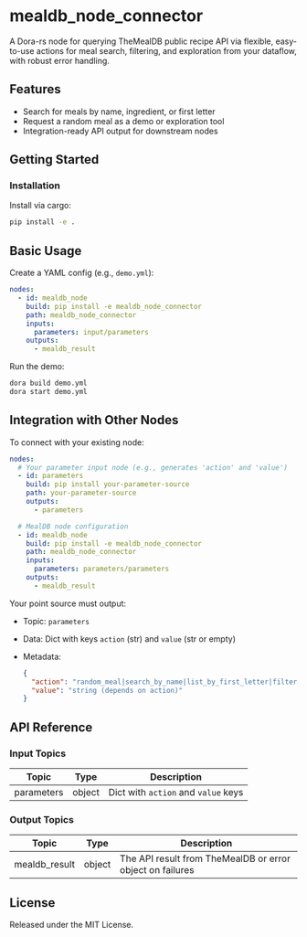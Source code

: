 # mealdb_node_connector

A Dora-rs node for querying TheMealDB public recipe API via flexible, easy-to-use actions for meal search, filtering, and exploration from your dataflow, with robust error handling.

## Features
- Search for meals by name, ingredient, or first letter
- Request a random meal as a demo or exploration tool
- Integration-ready API output for downstream nodes

## Getting Started

### Installation
Install via cargo:
```bash
pip install -e .
```

## Basic Usage

Create a YAML config (e.g., `demo.yml`):

```yaml
nodes:
  - id: mealdb_node
    build: pip install -e mealdb_node_connector
    path: mealdb_node_connector
    inputs:
      parameters: input/parameters
    outputs:
      - mealdb_result
```

Run the demo:

```bash
dora build demo.yml
dora start demo.yml
```

## Integration with Other Nodes

To connect with your existing node:

```yaml
nodes:
  # Your parameter input node (e.g., generates 'action' and 'value')
  - id: parameters
    build: pip install your-parameter-source
    path: your-parameter-source
    outputs:
      - parameters

  # MealDB node configuration
  - id: mealdb_node
    build: pip install -e mealdb_node_connector
    path: mealdb_node_connector
    inputs:
      parameters: parameters/parameters
    outputs:
      - mealdb_result
```

Your point source must output:

* Topic: `parameters`
* Data: Dict with keys `action` (str) and `value` (str or empty)
* Metadata:

  ```json
  {
    "action": "random_meal|search_by_name|list_by_first_letter|filter_by_ingredient",
    "value": "string (depends on action)"
  }
  ```

## API Reference

### Input Topics

| Topic      | Type    | Description                                                  |
| ---------- | ------- | ------------------------------------------------------------ |
| parameters | object  | Dict with `action` and `value` keys                          |

### Output Topics

| Topic           | Type   | Description                                                |
| --------------- | ------ | --------------------------------------------------------- |
| mealdb_result   | object | The API result from TheMealDB or error object on failures |

## License

Released under the MIT License.
